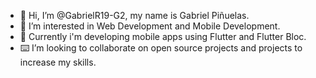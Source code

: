 - 👋 Hi, I’m @GabrielR19-G2, my name is Gabriel Piñuelas.
- 👀 I’m interested in Web Development and Mobile Development. 
- 🌱 Currently i'm developing mobile apps using Flutter and Flutter Bloc.
- ⌨️ I’m looking to collaborate on open source projects and projects to increase my skills.


